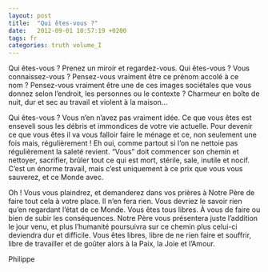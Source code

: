 ```yaml
---
layout: post
title:  "Qui êtes-vous ?"
date:   2012-09-01 10:57:19 +0200
tags: fr
categories: truth volume_I
---
```

Qui êtes-vous ? Prenez un miroir et regardez-vous. Qui êtes-vous ? Vous connaissez-vous ? Pensez-vous vraiment être ce prénom accolé à ce nom ? Pensez-vous vraiment être une de ces images sociétales que vous donnez selon l’endroit, les personnes ou le contexte ? Charmeur en boîte de nuit, dur et sec au travail et violent à la maison…

Qui êtes-vous ? Vous n’en n’avez pas vraiment idée. Ce que vous êtes est enseveli sous les débris et immondices de votre vie actuelle. Pour devenir ce que vous êtes il va vous falloir faire le ménage et ce, non seulement une fois mais, régulièrement ! Eh oui, comme partout si l’on ne nettoie pas régulièrement la saleté revient. “Vous” doit commencer son chemin et nettoyer, sacrifier, brûler tout ce qui est mort, stérile, sale, inutile et nocif. C’est un énorme travail, mais c’est uniquement à ce prix que vous vous sauverez, et ce Monde avec.

Oh ! Vous vous plaindrez, et demanderez dans vos prières à Notre Père de faire tout cela à votre place. Il n’en fera rien. Vous devriez le savoir rien qu’en regardant l’état de ce Monde. Vous êtes tous libres. À vous de faire ou bien de subir les conséquences. Notre Père vous présentera juste l’addition le jour venu, et plus l’humanité poursuivra sur ce chemin plus celui-ci deviendra dur et difficile. Vous êtes libres, libre de ne rien faire et souffrir, libre de travailler et de goûter alors à la Paix, la Joie et l’Amour.

Philippe